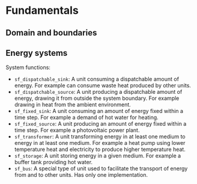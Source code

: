 # Fundamentals
## Domain and boundaries
## Energy systems

System functions:

* `sf_dispatchable_sink`: A unit consuming a dispatchable amount of energy. For example can consume waste heat produced by other units.
* `sf_dispatchable_source`: A unit producing a dispatchable amount of energy, drawing it from outside the system boundary. For example drawing in heat from the ambient environment.
* `sf_fixed_sink`: A unit consuming an amount of energy fixed within a time step. For example a demand of hot water for heating.
* `sf_fixed_source`: A unit producing an amount of energy fixed within a time step. For example a photovoltaic power plant.
* `sf_transformer`: A unit transforming energy in at least one medium to energy in at least one medium. For example a heat pump using lower temperature heat and electricity to produce higher temperature heat.
* `sf_storage`: A unit storing energy in a given medium. For example a buffer tank providing hot water.
* `sf_bus`: A special type of unit used to facilitate the transport of energy from and to other units. Has only one implementation.
